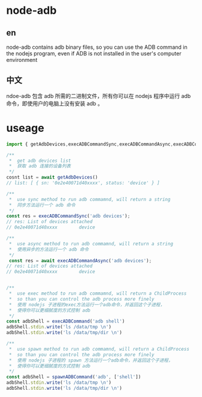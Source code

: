 # node-adb

## en

node-adb contains adb binary files, so you can use the ADB command in the nodejs program, even if ADB is not installed in the user's computer environment

## 中文

ndoe-adb 包含 adb 所需的二进制文件，所有你可以在 nodejs 程序中运行 adb 命令，即使用户的电脑上没有安装 adb 。

# useage

```ts
import { getAdbDevices,execADBCommandSync,execADBCommandAsync,execADBCommand} from 'ndoe-adb'

/**
 *  get adb devices list
 *  获取 adb 连接的设备列表
 */
cosnt list = await getAdbDevices()
// list: [ { sn: '0e2e40071d40xxxx', status: 'device' } ]

/**
 *  use sync method to run adb commamnd, will return a string
 *  同步方法运行一个 adb 命令
 */
const res = execADBCommandSync('adb devices');
// res: List of devices attached
// 0e2e40071d40xxxx        device

/**
 *  use async method to run adb commamnd, will return a string
 *  使用异步的方法运行一个 adb 命令
 */
 const res = await execADBCommandAsync('adb devices');
// res: List of devices attached
// 0e2e40071d40xxxx        device


/**
 *  use exec method to run adb commamnd, will return a ChildProcess
 *  so than you can control the adb process more finely
 *  使用 nodejs 子进程的exec方法运行一个adb命令，并返回这个子进程，
 *  使得你可以更细腻度的方式控制 adb
 */
const adbShell = execADBCommand('adb shell')
adbShell.stdin.write('ls /data/tmp \n')
adbShell.stdin.write('ls /data/tmp/dir \n')

/**
 *  use spawn method to run adb commamnd, will return a ChildProcess
 *  so than you can control the adb process more finely
 *  使用 nodejs 子进程的 spawn 方法运行一个adb命令，并返回这个子进程，
 *  使得你可以更细腻度的方式控制 adb
 */
const adbShell = spawnADBCommand('adb', ['shell'])
adbShell.stdin.write('ls /data/tmp \n')
adbShell.stdin.write('ls /data/tmp/dir \n')
```
